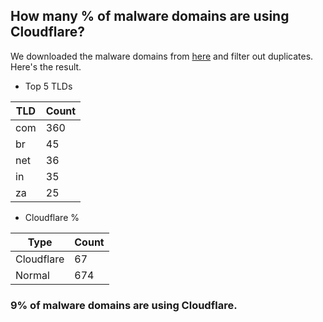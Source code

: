 ## How many % of malware domains are using Cloudflare?


We downloaded the malware domains from [here](https://urlhaus.abuse.ch) and filter out duplicates.
Here's the result.


[//]: # (start replacement)


- Top 5 TLDs

| TLD | Count |
| --- | --- |
| com | 360 |
| br | 45 |
| net | 36 |
| in | 35 |
| za | 25 |


- Cloudflare %

| Type | Count |
| --- | --- |
| Cloudflare | 67 |
| Normal | 674 |


### 9% of malware domains are using Cloudflare.